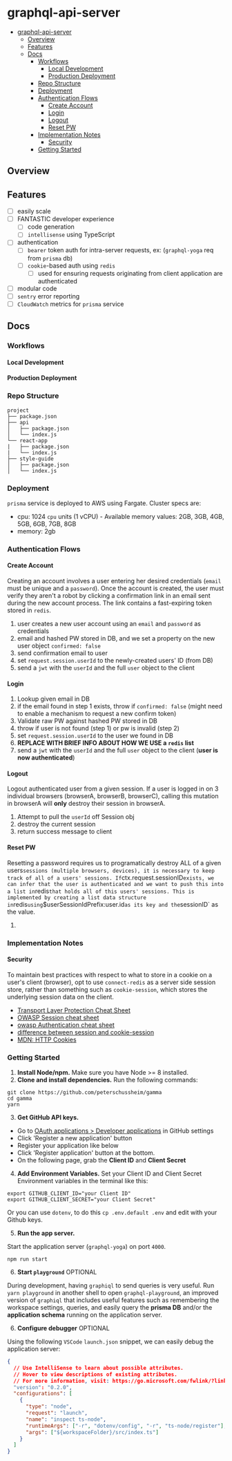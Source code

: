 # graphql-api-server

- [graphql-api-server](#graphql-api-server)
  - [Overview](#overview)
  - [Features](#features)
  - [Docs](#docs)
    - [Workflows](#workflows)
      - [Local Development](#local-development)
      - [Production Deployment](#production-deployment)
    - [Repo Structure](#repo-structure)
    - [Deployment](#deployment)
    - [Authentication Flows](#authentication-flows)
      - [Create Account](#create-account)
      - [Login](#login)
      - [Logout](#logout)
      - [Reset PW](#reset-pw)
    - [Implementation Notes](#implementation-notes)
      - [Security](#security)
    - [Getting Started](#getting-started)

## Overview

## Features

* [ ] easily scale
* [ ] FANTASTIC developer experience
  * [ ] code generation
  * [ ] `intellisense` using TypeScript
* [ ] authentication
  * [ ] `bearer` token auth for intra-server requests, ex: (`graphql-yoga` req from `prisma` db)
  * [ ] `cookie`-based auth using `redis`
    * [ ] used for ensuring requests originating from client application are authenticated
* [ ] modular code
* [ ] `sentry` error reporting
* [ ] `CloudWatch` metrics for `prisma` service

## Docs

### Workflows

#### Local Development

#### Production Deployment

### Repo Structure

```
project
├── package.json
├── api
│   ├── package.json
│   └── index.js
└── react-app
|   ├── package.json
|   └── index.js
├── style-guide
│   ├── package.json
│   └── index.js
```

### Deployment

`prisma` service is deployed to AWS using Fargate. Cluster specs are:

* cpu: 1024 `cpu` units (1 vCPU) - Available memory values: 2GB, 3GB, 4GB, 5GB, 6GB, 7GB, 8GB
* memory: 2gb

### Authentication Flows

#### Create Account

Creating an account involves a user entering her desired credentials (`email` must be unique and a `password`). Once the account is created, the user must verify they aren't a robot by clicking a confirmation link in an email sent during the new account process. The link contains a fast-expiring token stored in `redis`.

1.  user creates a new user account using an `email` and `password` as credentials
2.  email and hashed PW stored in DB, and we set a property on the new user object `confirmed: false`
3.  send confirmation email to user
4.  set `request.session.userId` to the newly-created users' ID (from DB)
5.  send a `jwt` with the `userId` and the full `user` object to the client

#### Login

1.  Lookup given email in DB
2.  if the email found in step 1 exists, throw if `confirmed: false` (might need to enable a mechanism to request a new confirm token)
3.  Validate raw PW against hashed PW stored in DB
4.  throw if user is not found (step 1) or pw is invalid (step 2)
5.  set `request.session.userId` to the user we found in DB
6.  **REPLACE WITH BRIEF INFO ABOUT HOW WE USE a `redis` list**
7.  send a `jwt` with the `userId` and the full `user` object to the client (**user is now authenticated**)

#### Logout

Logout authenticated user from a given session. If a user is logged in on 3 individual browsers (browserA, browserB, browserC), calling this mutation in browserA will **only** destroy their session in browserA.

1.  Attempt to pull the `userId` off Session obj
2.  destroy the current session
3.  return success message to client

#### Reset PW

Resetting a password requires us to programatically destroy ALL of a given users`sessions (multiple browsers, devices), it is necessary to keep track of all of a users' sessions. If`ctx.request.sessionID`exists, we can infer that the user is authenticated and we want to push this into a list in`redis`that holds all of this users' sessions. This is implemented by creating a list data structure in`redis`using`$userSessionIdPrefix:user.id`as its key and the`sessionID` as the value.

1.

### Implementation Notes

#### Security

To maintain best practices with respect to what to store in a cookie on a user's client (browser), opt to use `connect-redis` as a server side session store, rather than something such as `cookie-session`, which stores the underlying session data on the client.

* [Transport Layer Protection Cheat Sheet][transport layer protection cheat sheet]
* [OWASP Session cheat sheet][owasp session cheat sheet]
* [owasp Authentication cheat sheet][owasp authentication cheat sheet]
* [difference between session and cookie-session][difference between session and cookie-session]
* [MDN: HTTP Cookies][mdn: http cookies]

### Getting Started

1.  **Install Node/npm.** Make sure you have Node >= 8 installed.
2.  **Clone and install dependencies.**
    Run the following commands:

```
git clone https://github.com/peterschussheim/gamma
cd gamma
yarn
```

3.  **Get GitHub API keys.**

* Go to [OAuth applications > Developer applications](https://github.com/settings/developers) in GitHub settings
* Click 'Register a new application' button
* Register your application like below
* Click 'Register application' button at the bottom.
* On the following page, grab the **Client ID** and **Client Secret**

4.  **Add Environment Variables.** Set your Client ID and Client Secret Environment variables in the terminal like this:

```
export GITHUB_CLIENT_ID="your Client ID"
export GITHUB_CLIENT_SECRET="your Client Secret"
```

Or you can use `dotenv`, to do this `cp .env.default .env` and edit with your Github keys.

5.  **Run the app server.**

Start the application server (`graphql-yoga`) on port `4000`.

```
npm run start
```

6.  **Start `playground`** OPTIONAL

During development, having `graphiql` to send queries is very useful. Run `yarn playground` in another shell
to open `graphql-playground`, an improved version of `graphiql` that includes useful features such as remembering the workspace settings, queries, and easily query the **prisma DB** and/or the **application schema** running on the application server.

6.  **Configure debugger** OPTIONAL

Using the following `VSCode` `launch.json` snippet, we can easily debug the application server:

```json
{
  // Use IntelliSense to learn about possible attributes.
  // Hover to view descriptions of existing attributes.
  // For more information, visit: https://go.microsoft.com/fwlink/?linkid=830387
  "version": "0.2.0",
  "configurations": [
    {
      "type": "node",
      "request": "launch",
      "name": "inspect ts-node",
      "runtimeArgs": ["-r", "dotenv/config", "-r", "ts-node/register"],
      "args": ["${workspaceFolder}/src/index.ts"]
    }
  ]
}
```

[npm]: https://www.npmjs.com/
[node]: https://nodejs.org
[git]: https://git-scm.com/
[githunt-api]: https://github.com/apollographql/GitHunt-API/blob/d3e076eb8e4b9c702ce9890a31fe5d3d5e810e78/api/githubLogin.js
[connector-diagram]: resources/connector-model-diagram.png
[connector-md]: https://github.com/apollographql/graphql-tools/blob/master/designs/connectors.md
[difference between session and cookie-session]: https://stackoverflow.com/questions/15744897/what-is-the-difference-between-session-and-cookiesession-middleware-in-conne/15745086#15745086
[owasp session cheat sheet]: https://www.owasp.org/index.php/Session_Management_Cheat_Sheet
[owasp authentication cheat sheet]: https://www.owasp.org/index.php/Authentication_Cheat_Sheet
[transport layer protection cheat sheet]: https://www.owasp.org/index.php/Transport_Layer_Protection_Cheat_Sheet
[forgot password cheat sheet]: https://www.owasp.org/index.php/Forgot_Password_Cheat_Sheet
[mdn: http cookies]: https://developer.mozilla.org/en-US/docs/Web/HTTP/Cookies
[mdn: redis tips]: https://developer.mozilla.org/en-US/docs/Mozilla/Redis_Tips

